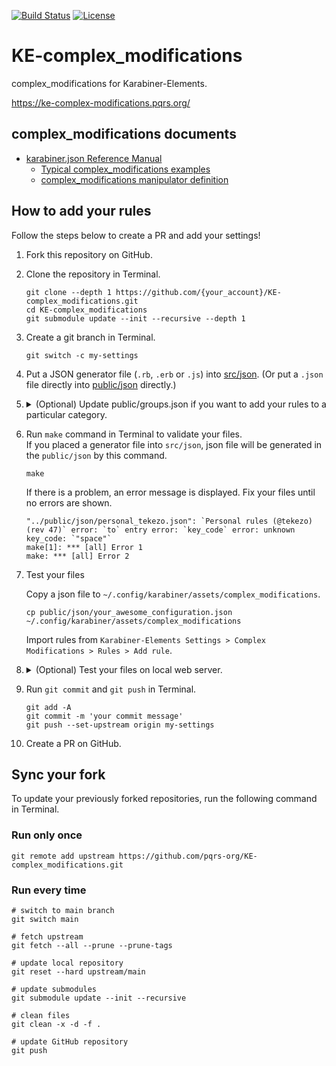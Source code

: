 [![Build Status](https://github.com/pqrs-org/KE-complex_modifications/workflows/KE-complex_modifications%20CI/badge.svg)](https://github.com/pqrs-org/KE-complex_modifications/actions)
[![License](https://img.shields.io/badge/license-Public%20Domain-blue.svg)](https://github.com/pqrs-org/KE-complex_modifications/blob/main/LICENSE.md)

# KE-complex_modifications

complex_modifications for Karabiner-Elements.

<https://ke-complex-modifications.pqrs.org/>

## complex_modifications documents

-   [karabiner.json Reference Manual](https://karabiner-elements.pqrs.org/docs/json/)
    -   [Typical complex_modifications examples](https://karabiner-elements.pqrs.org/docs/json/typical-complex-modifications-examples/)
    -   [complex_modifications manipulator definition](https://karabiner-elements.pqrs.org/docs/json/complex-modifications-manipulator-definition/)

## How to add your rules

Follow the steps below to create a PR and add your settings!

1.  Fork this repository on GitHub.
2.  Clone the repository in Terminal.

    ```shell
    git clone --depth 1 https://github.com/{your_account}/KE-complex_modifications.git
    cd KE-complex_modifications
    git submodule update --init --recursive --depth 1
    ```

3.  Create a git branch in Terminal.

    ```shell
    git switch -c my-settings
    ```

4.  Put a JSON generator file (`.rb`, `.erb` or `.js`) into [src/json](https://github.com/pqrs-org/KE-complex_modifications/tree/main/src/json).
    (Or put a `.json` file directly into [public/json](https://github.com/pqrs-org/KE-complex_modifications/tree/main/public/json) directly.)
5.  <details>
    <summary>
        (Optional) Update public/groups.json if you want to add your rules to a particular category.
    </summary>

    Add the following entry into [public/groups.json](public/groups.json).

    ```json5
    {
        "path": "json/your_awesome_configuration.json", // required
        "extra_description_path": "extra_descriptions/your_awesome_configuration.html" // optional
    },
    ```

    </details>

6.  Run `make` command in Terminal to validate your files.<br/>
    If you placed a generator file into `src/json`, json file will be generated in the `public/json` by this command.

    ```shell
    make
    ```

    If there is a problem, an error message is displayed. Fix your files until no errors are shown.

    ```text
    "../public/json/personal_tekezo.json": `Personal rules (@tekezo) (rev 47)` error: `to` entry error: `key_code` error: unknown key_code: `"space"`
    make[1]: *** [all] Error 1
    make: *** [all] Error 2
    ```

7.  Test your files

    Copy a json file to `~/.config/karabiner/assets/complex_modifications`.

    ```shell
    cp public/json/your_awesome_configuration.json ~/.config/karabiner/assets/complex_modifications
    ```

    Import rules from `Karabiner-Elements Settings > Complex Modifications > Rules > Add rule`.

8.  <details>
    <summary>
        (Optional) Test your files on local web server.
    </summary>

    Run local web server by the following command in Terminal.

    ```shell
    make server
    ```

    Then open <http://localhost:8000>.

9.  Run `git commit` and `git push` in Terminal.

    ```shell
    git add -A
    git commit -m 'your commit message'
    git push --set-upstream origin my-settings
    ```

10. Create a PR on GitHub.

## Sync your fork

To update your previously forked repositories, run the following command in Terminal.

### Run only once

```shell
git remote add upstream https://github.com/pqrs-org/KE-complex_modifications.git
```

### Run every time

```shell
# switch to main branch
git switch main

# fetch upstream
git fetch --all --prune --prune-tags

# update local repository
git reset --hard upstream/main

# update submodules
git submodule update --init --recursive

# clean files
git clean -x -d -f .

# update GitHub repository
git push
```
